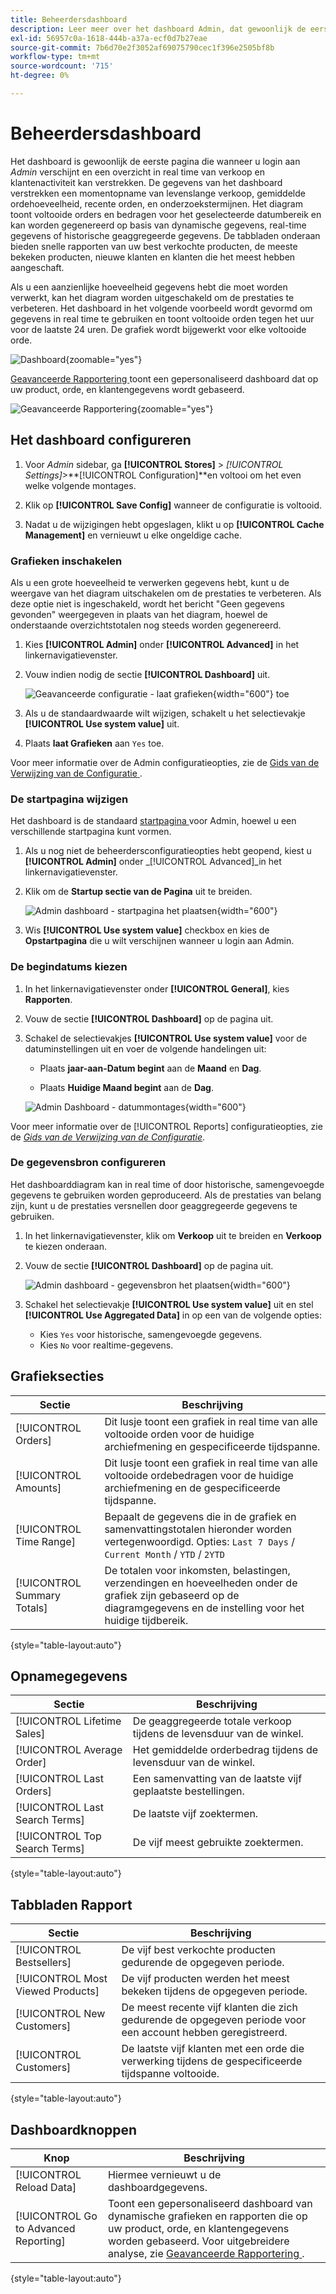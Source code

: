 ```yaml
---
title: Beheerdersdashboard
description: Leer meer over het dashboard Admin, dat gewoonlijk de eerste pagina is die wanneer u login verschijnt.
exl-id: 56957c0a-1618-444b-a37a-ecf0d7b27eae
source-git-commit: 7b6d70e2f3052af69075790cec1f396e2505bf8b
workflow-type: tm+mt
source-wordcount: '715'
ht-degree: 0%

---
```


# Beheerdersdashboard

Het dashboard is gewoonlijk de eerste pagina die wanneer u login aan _Admin_ verschijnt en een overzicht in real time van verkoop en klantenactiviteit kan verstrekken. De gegevens van het dashboard verstrekken een momentopname van levenslange verkoop, gemiddelde ordehoeveelheid, recente orden, en onderzoekstermijnen. Het diagram toont voltooide orders en bedragen voor het geselecteerde datumbereik en kan worden gegenereerd op basis van dynamische gegevens, real-time gegevens of historische geaggregeerde gegevens. De tabbladen onderaan bieden snelle rapporten van uw best verkochte producten, de meeste bekeken producten, nieuwe klanten en klanten die het meest hebben aangeschaft.

Als u een aanzienlijke hoeveelheid gegevens hebt die moet worden verwerkt, kan het diagram worden uitgeschakeld om de prestaties te verbeteren. Het dashboard in het volgende voorbeeld wordt gevormd om gegevens in real time te gebruiken en toont voltooide orden tegen het uur voor de laatste 24 uren. De grafiek wordt bijgewerkt voor elke voltooide orde.

![ Dashboard ](./assets/dashboard-full.png){zoomable="yes"}

[ Geavanceerde Rapportering ](business-intelligence.md#advanced-reporting) toont een gepersonaliseerd dashboard dat op uw product, orde, en klantengegevens wordt gebaseerd.

![ Geavanceerde Rapportering ](./assets/dashboard-advanced-reporting.png){zoomable="yes"}

## Het dashboard configureren

1. Voor _Admin_ sidebar, ga **[!UICONTROL Stores]** > _[!UICONTROL Settings]_>**[!UICONTROL Configuration]**en voltooi om het even welke volgende montages.

1. Klik op **[!UICONTROL Save Config]** wanneer de configuratie is voltooid.

1. Nadat u de wijzigingen hebt opgeslagen, klikt u op **[!UICONTROL Cache Management]** en vernieuwt u elke ongeldige cache.

### Grafieken inschakelen

Als u een grote hoeveelheid te verwerken gegevens hebt, kunt u de weergave van het diagram uitschakelen om de prestaties te verbeteren. Als deze optie niet is ingeschakeld, wordt het bericht &quot;Geen gegevens gevonden&quot; weergegeven in plaats van het diagram, hoewel de onderstaande overzichtstotalen nog steeds worden gegenereerd.

1. Kies **[!UICONTROL Admin]** onder **[!UICONTROL Advanced]** in het linkernavigatievenster.

1. Vouw indien nodig de sectie **[!UICONTROL Dashboard]** uit.

   ![ Geavanceerde configuratie - laat grafieken ](./assets/admin-dashboard-config.png){width="600"} toe

1. Als u de standaardwaarde wilt wijzigen, schakelt u het selectievakje **[!UICONTROL Use system value]** uit.

1. Plaats **laat Grafieken** aan `Yes` toe.

Voor meer informatie over de Admin configuratieopties, zie de [ Gids van de Verwijzing van de Configuratie ](../configuration-reference/advanced/admin.md).

### De startpagina wijzigen

Het dashboard is de standaard [ startpagina ](../configuration-reference/advanced/admin.md) voor Admin, hoewel u een verschillende startpagina kunt vormen.

1. Als u nog niet de beheerdersconfiguratieopties hebt geopend, kiest u **[!UICONTROL Admin]** onder _[!UICONTROL Advanced]_in het linkernavigatievenster.

1. Klik om de **Startup sectie van de Pagina** uit te breiden.

   ![ Admin dashboard - startpagina het plaatsen ](./assets/admin-startup-page.png){width="600"}

1. Wis **[!UICONTROL Use system value]** checkbox en kies de **Opstartpagina** die u wilt verschijnen wanneer u login aan Admin.

### De begindatums kiezen

1. In het linkernavigatievenster onder **[!UICONTROL General]**, kies **Rapporten**.

1. Vouw de sectie **[!UICONTROL Dashboard]** op de pagina uit.

1. Schakel de selectievakjes **[!UICONTROL Use system value]** voor de datuminstellingen uit en voer de volgende handelingen uit:

   - Plaats **jaar-aan-Datum begint** aan de **Maand** en **Dag**.

   - Plaats **Huidige Maand begint** aan de **Dag**.

   ![ Admin Dashboard - datummontages ](./assets/reports-dashboard.png){width="600"}

Voor meer informatie over de [!UICONTROL Reports] configuratieopties, zie de [_Gids van de Verwijzing van de Configuratie_](../configuration-reference/general/reports.md).

### De gegevensbron configureren

Het dashboarddiagram kan in real time of door historische, samengevoegde gegevens te gebruiken worden geproduceerd. Als de prestaties van belang zijn, kunt u de prestaties versnellen door geaggregeerde gegevens te gebruiken.

1. In het linkernavigatievenster, klik om **Verkoop** uit te breiden en **Verkoop** te kiezen onderaan.

1. Vouw de sectie **[!UICONTROL Dashboard]** op de pagina uit.

   ![ Admin dashboard - gegevensbron het plaatsen ](./assets/config-sales-dashboard.png){width="600"}

1. Schakel het selectievakje **[!UICONTROL Use system value]** uit en stel **[!UICONTROL Use Aggregated Data]** in op een van de volgende opties:

   - Kies `Yes` voor historische, samengevoegde gegevens.
   - Kies `No` voor realtime-gegevens.

## Grafieksecties

| Sectie | Beschrijving |
|--- |--- |
| [!UICONTROL Orders] | Dit lusje toont een grafiek in real time van alle voltooide orden voor de huidige archiefmening en gespecificeerde tijdspanne. |
| [!UICONTROL Amounts] | Dit lusje toont een grafiek in real time van alle voltooide ordebedragen voor de huidige archiefmening en de gespecificeerde tijdspanne. |
| [!UICONTROL Time Range] | Bepaalt de gegevens die in de grafiek en samenvattingstotalen hieronder worden vertegenwoordigd. Opties: `Last 7 Days` / `Current Month` / `YTD` / `2YTD` |
| [!UICONTROL Summary Totals] | De totalen voor inkomsten, belastingen, verzendingen en hoeveelheden onder de grafiek zijn gebaseerd op de diagramgegevens en de instelling voor het huidige tijdbereik. |

{style="table-layout:auto"}

## Opnamegegevens

| Sectie | Beschrijving |
|--- |--- |
| [!UICONTROL Lifetime Sales] | De geaggregeerde totale verkoop tijdens de levensduur van de winkel. |
| [!UICONTROL Average Order] | Het gemiddelde orderbedrag tijdens de levensduur van de winkel. |
| [!UICONTROL Last Orders] | Een samenvatting van de laatste vijf geplaatste bestellingen. |
| [!UICONTROL Last Search Terms] | De laatste vijf zoektermen. |
| [!UICONTROL Top Search Terms] | De vijf meest gebruikte zoektermen. |

{style="table-layout:auto"}

## Tabbladen Rapport

| Sectie | Beschrijving |
|--- |--- |
| [!UICONTROL Bestsellers] | De vijf best verkochte producten gedurende de opgegeven periode. |
| [!UICONTROL Most Viewed Products] | De vijf producten werden het meest bekeken tijdens de opgegeven periode. |
| [!UICONTROL New Customers] | De meest recente vijf klanten die zich gedurende de opgegeven periode voor een account hebben geregistreerd. |
| [!UICONTROL Customers] | De laatste vijf klanten met een orde die verwerking tijdens de gespecificeerde tijdspanne voltooide. |

{style="table-layout:auto"}

## Dashboardknoppen

| Knop | Beschrijving |
|--- |--- |
| [!UICONTROL Reload Data] | Hiermee vernieuwt u de dashboardgegevens. |
| [!UICONTROL Go to Advanced Reporting] | Toont een gepersonaliseerd dashboard van dynamische grafieken en rapporten die op uw product, orde, en klantengegevens worden gebaseerd. Voor uitgebreidere analyse, zie [ Geavanceerde Rapportering ](business-intelligence.md#advanced-reporting). |

{style="table-layout:auto"}
